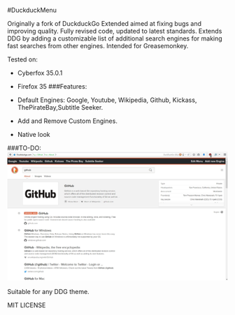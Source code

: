#DuckduckMenu


Originally a fork of DuckduckGo Extended aimed at fixing bugs and improving quality.
Fully revised code, updated to latest standards.
Extends DDG by adding a customizable list of additional search engines for making fast searches from other engines.
Intended for Greasemonkey.

Tested on:
- Cyberfox 35.0.1
- Firefox 35
###Features:

- Default Engines: Google, Youtube, Wikipedia, Github, Kickass, ThePirateBay,Subtitle Seeker.
- Add and Remove Custom Engines.
- Native look

###TO-DO:
![DDG](https://raw.githubusercontent.com/Jguer/DuckduckGo-Mextended/v3/resources/Sample.jpg)

Suitable for any DDG theme.

MIT LICENSE
